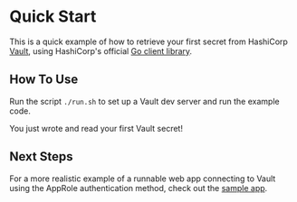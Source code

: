 # Quick Start

This is a quick example of how to retrieve your first secret from HashiCorp
[Vault](https://www.vaultproject.io/), using HashiCorp's official
[Go client library](https://pkg.go.dev/github.com/hashicorp/vault/api).

## How To Use

Run the script `./run.sh` to set up a Vault dev server and run the example code.

You just wrote and read your first Vault secret!

## Next Steps

For a more realistic example of a runnable web app connecting to Vault using the
AppRole authentication method, check out the [sample app](../sample-app).
